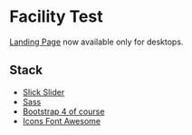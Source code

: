 # Facility Test

[Landing Page](https://dariashvydka.github.io/facility_landing/) now available only for desktops.

## Stack

* [Slick Slider](http://kenwheeler.github.io/slick/)
* [Sass](http://sass-lang.com/)
* [Bootstrap 4 of course](https://getbootstrap.com/)
* [Icons Font Awesome](http://fontawesome.io/)